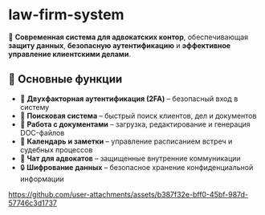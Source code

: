 # law-firm-system

🚀 **Современная система для адвокатских контор**, обеспечивающая **защиту данных**, **безопасную аутентификацию** и **эффективное управление клиентскими делами**.  

## 🔹 Основные функции  
- 🔐 **Двухфакторная аутентификация (2FA)** – безопасный вход в систему  
- 🔎 **Поисковая система** – быстрый поиск клиентов, дел и документов  
- 📄 **Работа с документами** – загрузка, редактирование и генерация DOC-файлов  
- 📅 **Календарь и заметки** – управление расписанием встреч и судебных процессов  
- 💬 **Чат для адвокатов** – защищенные внутренние коммуникации  
- 🔒 **Шифрование данных** – безопасное хранение конфиденциальной информации  


https://github.com/user-attachments/assets/b387f32e-bff0-45bf-987d-57746c3d1737

